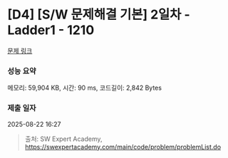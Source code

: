 # [D4] [S/W 문제해결 기본] 2일차 - Ladder1 - 1210 

[문제 링크](https://swexpertacademy.com/main/code/problem/problemDetail.do?contestProbId=AV14ABYKADACFAYh) 

### 성능 요약

메모리: 59,904 KB, 시간: 90 ms, 코드길이: 2,842 Bytes

### 제출 일자

2025-08-22 16:27



> 출처: SW Expert Academy, https://swexpertacademy.com/main/code/problem/problemList.do